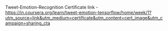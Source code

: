Tweet-Emotion-Recognition
Certificate link  - https://in.coursera.org/learn/tweet-emotion-tensorflow/home/week/1?utm_source=link&utm_medium=certificate&utm_content=cert_image&utm_campaign=sharing_cta
